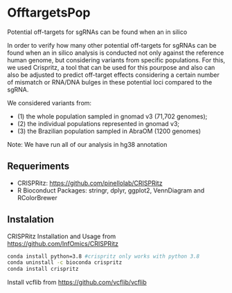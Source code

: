 # OfftargetsPop
Potential off-targets for sgRNAs can be found when an in silico

In order to verify how many other potential off-targets for sgRNAs can be found when an in silico 
analysis is conducted not only against the reference human genome, but considering variants from 
specific populations. For this, we used Crispritz, a tool that can be used for this pourpose and 
also can also be adjusted to predict off-target effects considering a certain number of mismatch 
or RNA/DNA bulges in these potential loci compared to the sgRNA.

We considered variants from:

* (1) the whole population sampled in gnomad v3 (71,702 genomes); 
* (2) the individual populations represented in gnomad v3; 
* (3) the Brazilian population sampled in AbraOM (1200 genomes)

Note: We have run all of our analysis in hg38 annotation 

## Requeriments

* CRISPRitz: https://github.com/pinellolab/CRISPRitz
* R Bioconduct Packages: stringr, dplyr, ggplot2, VennDiagram and RColorBrewer

## Instalation

CRISPRitz Installation and Usage from https://github.com/InfOmics/CRISPRitz

```bash
conda install python=3.8 #crispritz only works with python 3.8
conda uninstall -c bioconda crispritz
conda install crispritz
```

Install vcflib from https://github.com/vcflib/vcflib


